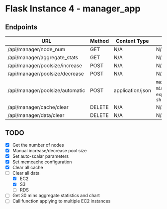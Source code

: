 # Flask Instance 4 - manager_app

## Endpoints

URL                    		     | Method | Content Type     | Body                                               | Note
---------------------------------|--------|------------------|----------------------------------------------------|-----------------------------
/api/manager/node_num            | GET    | N/A              | N/A                                                | 
/api/manager/aggregate_stats     | GET    | N/A              | N/A                                                | 
/api/manager/poolsize/increase   | POST   | N/A              | N/A  |
/api/manager/poolsize/decrease   | POST   | N/A              | N/A                                                | 
/api/manager/poolsize/automatic  | POST   | application/json | `max_miss_rate_threshold`, `min_miss_rate_threshold`, `expand_ratio`, `shrink_ratio` | 
/api/manager/cache/clear         | DELETE | N/A              | N/A                                   |
/api/manager/data/clear          | DELETE | N/A              | N/A                                   |
                   

## TODO

- [x] Get the number of nodes
- [x] Manual increase/decrease pool size 
- [x] Set auto-scalar parameters
- [x] Set memcache configuration
- [x] Clear all cache
- [ ] Clear all data
  - [x] EC2
  - [x] S3
  - [ ] RDS
- [ ] Get 30 mins aggregate statistics and chart
- [ ] Call function applying to multiple EC2 instances
